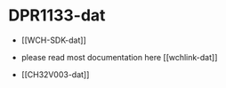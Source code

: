 
# DPR1133-dat 

- [[WCH-SDK-dat]]


- please read most documentation here [[wchlink-dat]]


- [[CH32V003-dat]]
